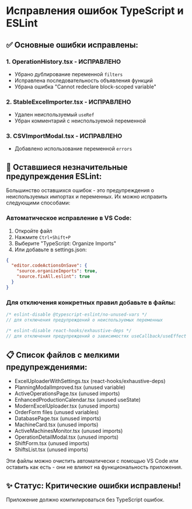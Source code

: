 # Исправления ошибок TypeScript и ESLint

## ✅ Основные ошибки исправлены:

### 1. OperationHistory.tsx - ИСПРАВЛЕНО
- Убрано дублирование переменной `filters`
- Исправлена последовательность объявления функций
- Убрана ошибка "Cannot redeclare block-scoped variable"

### 2. StableExcelImporter.tsx - ИСПРАВЛЕНО  
- Удален неиспользуемый `useRef`
- Убран комментарий с неиспользуемой переменной

### 3. CSVImportModal.tsx - ИСПРАВЛЕНО
- Добавлено использование переменной `errors`

## 🔧 Оставшиеся незначительные предупреждения ESLint:

Большинство оставшихся ошибок - это предупреждения о неиспользуемых импортах и переменных. Их можно исправить следующими способами:

### Автоматическое исправление в VS Code:
1. Откройте файл
2. Нажмите `Ctrl+Shift+P`
3. Выберите "TypeScript: Organize Imports"
4. Или добавьте в settings.json:
```json
{
  "editor.codeActionsOnSave": {
    "source.organizeImports": true,
    "source.fixAll.eslint": true
  }
}
```

### Для отключения конкретных правил добавьте в файлы:
```typescript
/* eslint-disable @typescript-eslint/no-unused-vars */
// для отключения предупреждений о неиспользуемых переменных

/* eslint-disable react-hooks/exhaustive-deps */
// для отключения предупреждений о зависимостях useCallback/useEffect
```

## 📋 Список файлов с мелкими предупреждениями:
- ExcelUploaderWithSettings.tsx (react-hooks/exhaustive-deps)
- PlanningModalImproved.tsx (unused variable)
- ActiveOperationsPage.tsx (unused imports)
- EnhancedProductionCalendar.tsx (unused useState)
- ModernExcelUploader.tsx (unused imports)
- OrderForm files (unused variables)
- DatabasePage.tsx (unused imports)
- MachineCard.tsx (unused imports)
- ActiveMachinesMonitor.tsx (unused imports)
- OperationDetailModal.tsx (unused imports)
- ShiftForm.tsx (unused imports)
- ShiftsList.tsx (unused imports)

Эти файлы можно очистить автоматически с помощью VS Code или оставить как есть - они не влияют на функциональность приложения.

## ✨ Статус: Критические ошибки исправлены!
Приложение должно компилироваться без TypeScript ошибок.
